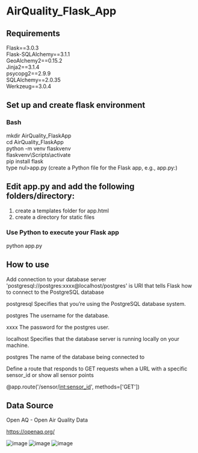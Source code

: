 # AirQuality_Flask_App

## Requirements
Flask==3.0.3     
Flask-SQLAlchemy==3.1.1  
GeoAlchemy2==0.15.2  
Jinja2==3.1.4  
psycopg2==2.9.9  
SQLAlchemy==2.0.35  
Werkzeug==3.0.4  

## Set up and create flask environment
### Bash
mkdir AirQuality_FlaskApp  
cd AirQuality_FlaskApp  
python -m venv flaskvenv  
flaskvenv\Scripts\activate  
pip install flask  
type nul>app.py (create a Python file for the Flask app, e.g., app.py:)  

## Edit app.py and add the following folders/directory:
1. create a templates folder for app.html
2. create a directory for static files

### Use Python to execute your Flask app
python app.py

## How to use 
Add connection to your database server 'postgresql://postgres:xxxx@localhost/postgres' is URI that tells Flask how to connect to the PostgreSQL database

postgresql Specifies that you’re using the PostgreSQL database system.

postgres The username for the database.

xxxx The password for the postgres user.

localhost Specifies that the database server is running locally on your machine.

postgres The name of the database being connected to

Define a route that responds to GET requests when a URL with a specific sensor_id or show all sensor points

@app.route('/sensor/<int:sensor_id>', methods=['GET'])

## Data Source 
Open AQ - Open Air Quality Data

https://openaq.org/

![image](https://github.com/user-attachments/assets/7fe365b5-b2d1-4202-b8f3-4f96e5c14778)
![image](https://github.com/user-attachments/assets/ebc54bb8-d443-443c-86a6-63c21934ffa5)
![image](https://github.com/user-attachments/assets/dae85189-6623-4343-924d-2b8bfc0f1648)






